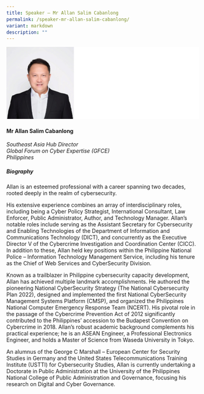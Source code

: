 ```yaml
---
title: Speaker – Mr Allan Salim Cabanlong
permalink: /speaker-mr-allan-salim-cabanlong/
variant: markdown
description: ""
---
```



![](/images/2024%20speakers/Allan.png)
#### **Mr Allan Salim Cabanlong**

*Southeast Asia Hub Director <br>
Global Forum on Cyber Expertise (GFCE)<br>Philippines*

##### **Biography**
Allan is an esteemed professional with a career spanning two decades, rooted deeply in the realm of cybersecurity.

His extensive experience combines an array of interdisciplinary roles, including being a Cyber Policy Strategist, International Consultant, Law Enforcer, Public Administrator, Author, and Technology Manager. Allan’s notable roles include serving as the Assistant Secretary for Cybersecurity and Enabling Technologies of the Department of Information and Communications Technology (DICT), and concurrently as the Executive Director V of the Cybercrime Investigation and Coordination Center (CICC). In addition to these, Allan held key positions within the Philippine National Police – Information Technology Management Service, including his tenure as the Chief of Web Services and CyberSecurity Division.

Known as a trailblazer in Philippine cybersecurity capacity development, Allan has achieved multiple landmark accomplishments. He authored the pioneering National CyberSecurity Strategy (The National Cybersecurity Plan 2022), designed and implemented the first National CyberSecurity Management Systems Platform (CMSP), and organized the Philippines National Computer Emergency Response Team (NCERT). His pivotal role in the passage of the Cybercrime Prevention Act of 2012 significantly contributed to the Philippines’ accession to the Budapest Convention on Cybercrime in 2018. Allan’s robust academic background complements his practical experience; he is an ASEAN Engineer, a Professional Electronics Engineer, and holds a Master of Science from Waseda University in Tokyo.

An alumnus of the George C Marshall – European Center for Security Studies in Germany and the United States Telecommunications Training Institute (USTTI) for Cybersecurity Studies, Allan is currently undertaking a Doctorate in Public Administration at the University of the Philippines National College of Public Administration and Governance, focusing his research on Digital and Cyber Governance.


